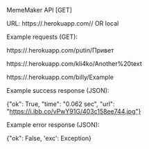 MemeMaker API [GET]

URL: https://<HerokuAPPNAME>.herokuapp.com/<type>/<text> OR local

Example requests (GET):

https://<HerokuAPPNAME>.herokuapp.com/putin/Привет

https://<HerokuAPPNAME>.herokuapp.com/kli4ko/Another%20text

https://<HerokuAPPNAME>.herokuapp.com/billy/Example


Example success response (JSON):

{"ok": True, "time": "0.062 sec", "url": "https://i.ibb.co/vPwY91G/403c158ee744.jpg"}

Example error response (JSON):

{"ok": False, 'exc': Exception}
